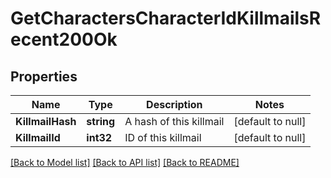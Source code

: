 # GetCharactersCharacterIdKillmailsRecent200Ok

## Properties
Name | Type | Description | Notes
------------ | ------------- | ------------- | -------------
**KillmailHash** | **string** | A hash of this killmail | [default to null]
**KillmailId** | **int32** | ID of this killmail | [default to null]

[[Back to Model list]](../README.md#documentation-for-models) [[Back to API list]](../README.md#documentation-for-api-endpoints) [[Back to README]](../README.md)



